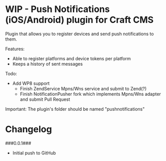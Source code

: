 WIP - Push Notifications (iOS/Android) plugin for Craft CMS
=================

Plugin that allows you to register devices and send push notifications to them.

Features:
- Able to register platforms and device tokens per platform
- Keeps a history of sent messages

Todo:
- Add WP8 support
	- Finish ZendService Mpns/Wns service and submit to Zend(?)
	- Finish NotificationPusher fork which implements Mpns/Wns adapter and submit Pull Request

Important:
The plugin's folder should be named "pushnotifications"

Changelog
=================
###0.0.1###
- Initial push to GitHub
